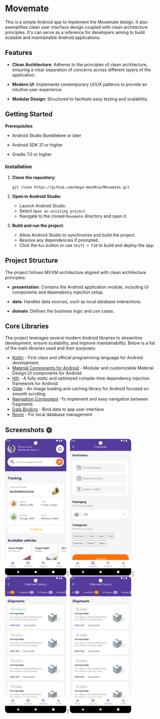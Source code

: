 # Movemate

This is a simple Android app to implement the Movemate design. It also exemplifies clean user interface design coupled with clean architecture principles.  It's can serve as a reference for developers aiming to build scalable and maintainable Android applications.

## Features

-   **Clean Architecture**: Adheres to the principles of clean architecture, ensuring a clear separation of concerns across different layers of the application.

-   **Modern UI**: Implements contemporary UI/UX patterns to provide an intuitive user experience.

-   **Modular Design**: Structured to facilitate easy testing and scalability.

## Getting Started
**Prerequisites**

-   Android Studio Bumblebee or later

-   Android SDK 31 or higher

-   Gradle 7.0 or higher

### Installation

1.  **Clone the repository**:

    `git clone https://github.com/mega-mendhie/Movemate.git`

2.  **Open in Android Studio**:

    -   Launch Android Studio.
    -   Select `Open an existing project`.
    -   Navigate to the cloned `Movemate`  directory and open it.

3.  **Build and run the project**:

    -   Allow Android Studio to synchronize and build the project.
    -   Resolve any dependencies if prompted.
    -   Click the `Run`  button or use `Shift + F10`  to build and deploy the app.

## Project Structure

The project follows MVVM architecture aligned with clean architecture principles:

-   **presentation**: Contains the Android application module, including UI components and dependency injection setup.

-   **data**: Handles data sources, such as local database interactions.

-   **domain**: Defines the business logic and use cases.


## Core Libraries

The project leverages several modern Android libraries to streamline development, ensure scalability, and improve maintainability. Below is a list of the main libraries used and their purposes:

- [Kotlin](https://kotlinlang.org/) - First class and official programming language for Android development.
- [Material Components for Android](https://github.com/material-components/material-components-android) - Modular and customizable Material Design UI components for Android.
- [Hilt](https://dagger.dev/hilt/) - A fully static and optimized compile-time dependency injection framework for Android.
- [Glide](https://bumptech.github.io/glide/) - An image loading and caching library for Android focused on smooth scrolling
- [Navigation Component](https://developer.android.com/training/testing/espresso) -To implement and easy navigation between fragments
- [Data Binding](https://developer.android.com/training/testing/espresso) - Bind data to app user interface
- [Room](https://developer.android.com/training/data-storage/room) - For local database management

## Screenshots 🌞
<img  src="https://raw.githubusercontent.com/mega-mendhie/Movemate/refs/heads/main/images/scrn1.png"  width="40%"> | <img  src="https://raw.githubusercontent.com/mega-mendhie/Movemate/refs/heads/main/images/scrn2.png"  width="40%"> | <img  src="https://raw.githubusercontent.com/mega-mendhie/Movemate/refs/heads/main/images/scrn3.png"  width="40%"> | <img  src="https://raw.githubusercontent.com/mega-mendhie/Movemate/refs/heads/main/images/scrn4.png"  width="40%">